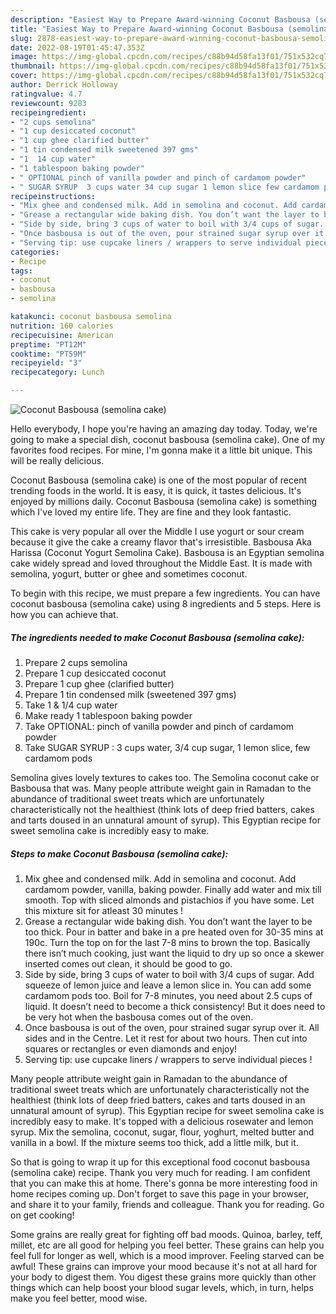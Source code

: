 ```yaml
---
description: "Easiest Way to Prepare Award-winning Coconut Basbousa (semolina cake)"
title: "Easiest Way to Prepare Award-winning Coconut Basbousa (semolina cake)"
slug: 2878-easiest-way-to-prepare-award-winning-coconut-basbousa-semolina-cake
date: 2022-08-19T01:45:47.353Z
image: https://img-global.cpcdn.com/recipes/c88b94d58fa13f01/751x532cq70/coconut-basbousa-semolina-cake-recipe-main-photo.jpg
thumbnail: https://img-global.cpcdn.com/recipes/c88b94d58fa13f01/751x532cq70/coconut-basbousa-semolina-cake-recipe-main-photo.jpg
cover: https://img-global.cpcdn.com/recipes/c88b94d58fa13f01/751x532cq70/coconut-basbousa-semolina-cake-recipe-main-photo.jpg
author: Derrick Holloway
ratingvalue: 4.7
reviewcount: 9283
recipeingredient:
- "2 cups semolina"
- "1 cup desiccated coconut"
- "1 cup ghee clarified butter"
- "1 tin condensed milk sweetened 397 gms"
- "1  14 cup water"
- "1 tablespoon baking powder"
- " OPTIONAL pinch of vanilla powder and pinch of cardamom powder"
- " SUGAR SYRUP  3 cups water 34 cup sugar 1 lemon slice few cardamom pods"
recipeinstructions:
- "Mix ghee and condensed milk. Add in semolina and coconut. Add cardamom powder, vanilla, baking powder. Finally add water and mix till smooth. Top with sliced almonds and pistachios if you have some. Let this mixture sit for atleast 30 minutes !"
- "Grease a rectangular wide baking dish. You don’t want the layer to be too thick. Pour in batter and bake in a pre heated oven for 30-35 mins at 190c. Turn the top on for the last 7-8 mins to brown the top. Basically there isn’t much cooking, just want the liquid to dry up so once a skewer inserted comes out clean, it should be good to go."
- "Side by side, bring 3 cups of water to boil with 3/4 cups of sugar. Add squeeze of lemon juice and leave a lemon slice in. You can add some cardamom pods too. Boil for 7-8 minutes, you need about 2.5 cups of liquid. It doesn’t need to become a thick consistency! But it does need to be very hot when the basbousa comes out of the oven."
- "Once basbousa is out of the oven, pour strained sugar syrup over it. All sides and in the Centre. Let it rest for about two hours. Then cut into squares or rectangles or even diamonds and enjoy!"
- "Serving tip: use cupcake liners / wrappers to serve individual pieces !"
categories:
- Recipe
tags:
- coconut
- basbousa
- semolina

katakunci: coconut basbousa semolina 
nutrition: 160 calories
recipecuisine: American
preptime: "PT12M"
cooktime: "PT59M"
recipeyield: "3"
recipecategory: Lunch

---
```



![Coconut Basbousa (semolina cake)](https://img-global.cpcdn.com/recipes/c88b94d58fa13f01/751x532cq70/coconut-basbousa-semolina-cake-recipe-main-photo.jpg)

Hello everybody, I hope you're having an amazing day today. Today, we're going to make a special dish, coconut basbousa (semolina cake). One of my favorites food recipes. For mine, I'm gonna make it a little bit unique. This will be really delicious.

Coconut Basbousa (semolina cake) is one of the most popular of recent trending foods in the world. It is easy, it is quick, it tastes delicious. It's enjoyed by millions daily. Coconut Basbousa (semolina cake) is something which I've loved my entire life. They are fine and they look fantastic.

This cake is very popular all over the Middle I use yogurt or sour cream because it give the cake a creamy flavor that&#39;s irresistible. Basbousa Aka Harissa (Coconut Yogurt Semolina Cake). Basbousa is an Egyptian semolina cake widely spread and loved throughout the Middle East. It is made with semolina, yogurt, butter or ghee and sometimes coconut.


To begin with this recipe, we must prepare a few ingredients. You can have coconut basbousa (semolina cake) using 8 ingredients and 5 steps. Here is how you can achieve that.

<!--inarticleads1-->

##### The ingredients needed to make Coconut Basbousa (semolina cake):

1. Prepare 2 cups semolina
1. Prepare 1 cup desiccated coconut
1. Prepare 1 cup ghee (clarified butter)
1. Prepare 1 tin condensed milk (sweetened 397 gms)
1. Take 1 &amp; 1/4 cup water
1. Make ready 1 tablespoon baking powder
1. Take  OPTIONAL: pinch of vanilla powder and pinch of cardamom powder
1. Take  SUGAR SYRUP : 3 cups water, 3/4 cup sugar, 1 lemon slice, few cardamom pods


Semolina gives lovely textures to cakes too. The Semolina coconut cake or Basbousa that was. Many people attribute weight gain in Ramadan to the abundance of traditional sweet treats which are unfortunately characteristically not the healthiest (think lots of deep fried batters, cakes and tarts doused in an unnatural amount of syrup). This Egyptian recipe for sweet semolina cake is incredibly easy to make. 

<!--inarticleads2-->

##### Steps to make Coconut Basbousa (semolina cake):

1. Mix ghee and condensed milk. Add in semolina and coconut. Add cardamom powder, vanilla, baking powder. Finally add water and mix till smooth. Top with sliced almonds and pistachios if you have some. Let this mixture sit for atleast 30 minutes !
1. Grease a rectangular wide baking dish. You don’t want the layer to be too thick. Pour in batter and bake in a pre heated oven for 30-35 mins at 190c. Turn the top on for the last 7-8 mins to brown the top. Basically there isn’t much cooking, just want the liquid to dry up so once a skewer inserted comes out clean, it should be good to go.
1. Side by side, bring 3 cups of water to boil with 3/4 cups of sugar. Add squeeze of lemon juice and leave a lemon slice in. You can add some cardamom pods too. Boil for 7-8 minutes, you need about 2.5 cups of liquid. It doesn’t need to become a thick consistency! But it does need to be very hot when the basbousa comes out of the oven.
1. Once basbousa is out of the oven, pour strained sugar syrup over it. All sides and in the Centre. Let it rest for about two hours. Then cut into squares or rectangles or even diamonds and enjoy!
1. Serving tip: use cupcake liners / wrappers to serve individual pieces !


Many people attribute weight gain in Ramadan to the abundance of traditional sweet treats which are unfortunately characteristically not the healthiest (think lots of deep fried batters, cakes and tarts doused in an unnatural amount of syrup). This Egyptian recipe for sweet semolina cake is incredibly easy to make. It&#39;s topped with a delicious rosewater and lemon syrup. Mix the semolina, coconut, sugar, flour, yoghurt, melted butter and vanilla in a bowl. If the mixture seems too thick, add a little milk, but it. 

So that is going to wrap it up for this exceptional food coconut basbousa (semolina cake) recipe. Thank you very much for reading. I am confident that you can make this at home. There's gonna be more interesting food in home recipes coming up. Don't forget to save this page in your browser, and share it to your family, friends and colleague. Thank you for reading. Go on get cooking!

Some grains are really great for fighting off bad moods. Quinoa, barley, teff, millet, etc are all good for helping you feel better. These grains can help you feel full for longer as well, which is a mood improver. Feeling starved can be awful! These grains can improve your mood because it's not at all hard for your body to digest them. You digest these grains more quickly than other things which can help boost your blood sugar levels, which, in turn, helps make you feel better, mood wise.
